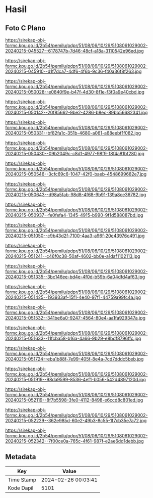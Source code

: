 # Hasil

## Foto C Plano

https://sirekap-obj-formc.kpu.go.id/2b54/pemilu/pdpr/51/08/06/10/29/5108061029002-20240215-045527--6178747b-7d46-48cf-a18a-3110542e96ed.jpg

https://sirekap-obj-formc.kpu.go.id/2b54/pemilu/pdpr/51/08/06/10/29/5108061029002-20240215-045910--d1f7dca7-4df6-4f6b-9c36-f40a36f8f263.jpg

https://sirekap-obj-formc.kpu.go.id/2b54/pemilu/pdpr/51/08/06/10/29/5108061029002-20240215-050028--e0840f9e-b47f-4d30-8f1e-f3f0a9e40cbd.jpg

https://sirekap-obj-formc.kpu.go.id/2b54/pemilu/pdpr/51/08/06/10/29/5108061029002-20240215-050142--20f85662-9be2-4286-b8ec-89bb56682341.jpg

https://sirekap-obj-formc.kpu.go.id/2b54/pemilu/pdpr/51/08/06/10/29/5108061029002-20240215-050331--bf82fa1c-351b-4680-a061-a68eebf1f082.jpg

https://sirekap-obj-formc.kpu.go.id/2b54/pemilu/pdpr/51/08/06/10/29/5108061029002-20240215-050430--09b2049c-c8d1-4977-98f9-f8f4a81bf280.jpg

https://sirekap-obj-formc.kpu.go.id/2b54/pemilu/pdpr/51/08/06/10/29/5108061029002-20240215-050546--3cfc69c6-1047-42f0-baeb-4548699682e7.jpg

https://sirekap-obj-formc.kpu.go.id/2b54/pemilu/pdpr/51/08/06/10/29/5108061029002-20240215-050643--d98a5fab-98d8-4f68-9b91-139a8ce36782.jpg

https://sirekap-obj-formc.kpu.go.id/2b54/pemilu/pdpr/51/08/06/10/29/5108061029002-20240215-050937--fe0fefa4-1345-4915-b990-9f1d588087bd.jpg

https://sirekap-obj-formc.kpu.go.id/2b54/pemilu/pdpr/51/08/06/10/29/5108061029002-20240215-051050--c9b43d2f-7100-4aa3-a96f-20e43976c491.jpg

https://sirekap-obj-formc.kpu.go.id/2b54/pemilu/pdpr/51/08/06/10/29/5108061029002-20240215-051241--c46f0c38-50af-4602-bb0e-a1daf1102113.jpg

https://sirekap-obj-formc.kpu.go.id/2b54/pemilu/pdpr/51/08/06/10/29/5108061029002-20240215-051335--3bc146ee-bd4e-4f0d-b59b-6a04dfd4af63.jpg

https://sirekap-obj-formc.kpu.go.id/2b54/pemilu/pdpr/51/08/06/10/29/5108061029002-20240215-051425--193933af-15f1-4e40-97f1-44759a99fc4a.jpg

https://sirekap-obj-formc.kpu.go.id/2b54/pemilu/pdpr/51/08/06/10/29/5108061029002-20240215-051532--341be6a0-9247-4564-80e4-aa1fa929347a.jpg

https://sirekap-obj-formc.kpu.go.id/2b54/pemilu/pdpr/51/08/06/10/29/5108061029002-20240215-051633--11fcba58-b16a-4a66-9b29-e8bdf8796ffc.jpg

https://sirekap-obj-formc.kpu.go.id/2b54/pemilu/pdpr/51/08/06/10/29/5108061029002-20240215-051724--eba1b88f-7e99-405f-8e4a-7cd7dddc5beb.jpg

https://sirekap-obj-formc.kpu.go.id/2b54/pemilu/pdpr/51/08/06/10/29/5108061029002-20240215-051919--98da9599-8536-4ef1-b056-542d4897120d.jpg

https://sirekap-obj-formc.kpu.go.id/2b54/pemilu/pdpr/51/08/06/10/29/5108061029002-20240215-052119--8f7b5598-3fe0-4112-8498-e6ccd8c801ed.jpg

https://sirekap-obj-formc.kpu.go.id/2b54/pemilu/pdpr/51/08/06/10/29/5108061029002-20240215-052229--362e985d-60e2-49b3-8c55-1f7cb35e7a72.jpg

https://sirekap-obj-formc.kpu.go.id/2b54/pemilu/pdpr/51/08/06/10/29/5108061029002-20240215-052342--7f00ce0a-765c-4f61-987f-e2ae6dd1debb.jpg


## Metadata

| Key        | Value               |
| ---------- | ------------------- |
| Time Stamp | 2024-02-26 00:03:41 |
| Kode Dapil | 5101                |



